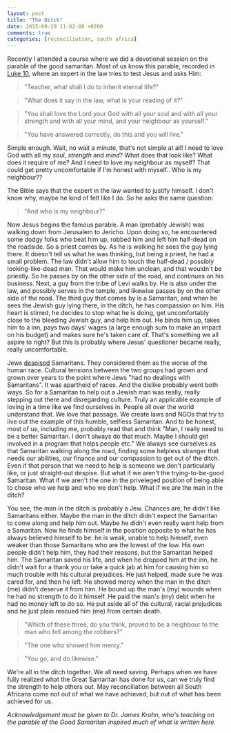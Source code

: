 ```yaml
---
layout: post
title: "The Ditch"
date: 2015-09-29 11:02:08 +0200
comments: true
categories: [reconciliation, south africa]
---
```


Recently I attended a course where we did a devotional session on the parable of the good samaritan. Most of us know this parable, recorded in [Luke 10](http://www.esvbible.org/Luke+10/), where an expert in the law tries to test Jesus and asks Him:

> "Teacher, what shall I do to inherit eternal life?"

> "What does it say in the law, what is your reading of it?"

> "You shall love the Lord your God with all your soul and with all your strength and with all your mind, and your neighbour as yourself."

> "You have answered correctly, do this and you will live."

Simple enough. Wait, no wait a minute, that's not simple at all! I need to love God with all my *soul*, *strength* and *mind*? What does that look like? What does it require of me? And  I need to love my neighbour as myself? That could get pretty uncomfortable if I'm honest with myself.. Who is my neighbour??

The Bible says that the expert in the law wanted to justify himself. I don't know why, maybe he kind of felt like I do. So he asks the same question:

> "And who is my neighbour?"

Now Jesus begins the famous parable. A man (probably Jewish) was walking down from Jerusalem to Jericho. Upon doing so, he encountered some dodgy folks who beat him up, robbed him and left him half-dead on the roadside. So a priest comes by. As he is walking he sees the guy lying there. It doesn't tell us what he was thinking, but being a priest, he had a small problem. The law didn't allow him to touch the half-dead / possibly looking-like-dead man. That would make him unclean, and that wouldn't be priestly. So he passes by on the other side of the road, and continues on his business. Next, a guy from the tribe of Levi walks by. He is also under the law, and possibly serves in the temple, and likewise passes by on the other side of the road. The third guy that comes by is a Samaritan, and when he sees the Jewish guy lying there, in the ditch, he has compassion on him. His heart is stirred, he decides to stop what he is doing, get uncomfortably close to the bleeding Jewish guy, and help him out. He binds him up, takes him to a inn, pays two days' wages (a large enough sum to make an impact on his budget) and makes sure he's taken care of. That's something we all aspire to right? But this is probably where Jesus' questioner became really, really uncomfortable. 

Jews [despised](https://bible.org/illustration/hatred-between-jews-and-samaritans) Samaritans. They considered them as the worse of the human race. Cultural tensions between the two groups had grown and grown over years to the point where Jews "had no dealings with Samaritans". It was apartheid of races. And the dislike probably went both ways. So for a Samaritan to help out a Jewish man was really, really stepping out there and disregarding culture. Truly an applicable example of loving in a time like we find ourselves in. People all over the world understand that. We love that passage. We create laws and NGOs that try to live out the example of this humble, selfless Samaritan. And to be honest, most of us, including me, probably read that and think "Man, I really need to be a better Samaritan. I don't always do that much. Maybe I should get involved in a program that helps people etc." We always see ourselves as that Samaritan walking along the road, finding some helpless stranger that needs our abilities, our finance and our compassion to get out of the ditch. Even if that person that we need to help is someone we don't particularly like, or just straight-out despise. But what if we aren't the trying-to-be-good Samaritan. What if we aren't the one in the priveleged position of being able to chose who we help and who we don't help. What if we are the man in the ditch?

You see, the man in the ditch is probably a Jew. Chances are, he didn't like Samaritans either. Maybe the man in the ditch didn't expect the Samaritan to come along and help him out. Maybe he didn't even really want help from a Samaritan. Now he finds himself in the position opposite to what he has always believed himself to be: he is weak, unable to help himself, even weaker than those Samaritans who are the lowest of the low. His own people didn't help him, they had their reasons, but the Samaritan helped him. The Samaritan saved his life, and when he dropped him at the inn, he didn't wait for a thank you or take a quick jab at him for causing him so much trouble with his cultural prejudices. He just helped, made sure he was cared for, and then he left. He showed mercy when the man in the ditch (me) didn't deserve it from him. He bound up the man's (my) wounds when he had no strength to do it himself. He paid the man's (my) debt when he had no money left to do so. He put aside all of the cultural, racial prejudices and he just plain rescued him (me) from certain death.

> "Which of these three, do you think, proved to be a neighbour to the man who fell among the robbers?"

> "The one who showed him mercy."

> "You go, and do likewise."

We're all in the ditch together. We all need saving. Perhaps when we have fully realized what the Great Samaritan has done for us, can we truly find the strength to help others out. May reconciliation between all South Africans come not out of what we have achieved, but out of what has been achieved for us.

*Acknowledgement must be given to Dr. James Krohn, who's teaching on the parable of the Good Samaritan inspired much of what is written here.*
